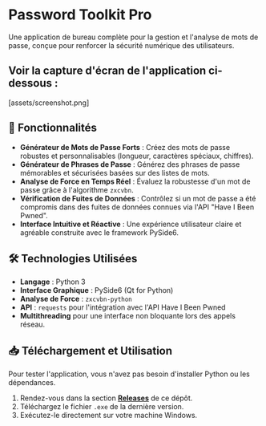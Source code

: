 # Password Toolkit Pro

Une application de bureau complète pour la gestion et l'analyse de mots de passe, conçue pour renforcer la sécurité numérique des utilisateurs.

## Voir la capture d'écran de l'application ci-dessous :

[assets/screenshot.png]

## 🚀 Fonctionnalités

* **Générateur de Mots de Passe Forts** : Créez des mots de passe robustes et personnalisables (longueur, caractères spéciaux, chiffres).
* **Générateur de Phrases de Passe** : Générez des phrases de passe mémorables et sécurisées basées sur des listes de mots.
* **Analyse de Force en Temps Réel** : Évaluez la robustesse d'un mot de passe grâce à l'algorithme `zxcvbn`.
* **Vérification de Fuites de Données** : Contrôlez si un mot de passe a été compromis dans des fuites de données connues via l'API "Have I Been Pwned".
* **Interface Intuitive et Réactive** : Une expérience utilisateur claire et agréable construite avec le framework PySide6.

## 🛠️ Technologies Utilisées

* **Langage** : Python 3
* **Interface Graphique** : PySide6 (Qt for Python)
* **Analyse de Force** : `zxcvbn-python`
* **API** : `requests` pour l'intégration avec l'API Have I Been Pwned
* **Multithreading** pour une interface non bloquante lors des appels réseau.

## 📥 Téléchargement et Utilisation

Pour tester l'application, vous n'avez pas besoin d'installer Python ou les dépendances.

1.  Rendez-vous dans la section **[Releases](https://github.com/VOTRE_NOM_UTILISATEUR/Password-Toolkit-Pro/releases)** de ce dépôt.
2.  Téléchargez le fichier `.exe` de la dernière version.
3.  Exécutez-le directement sur votre machine Windows.